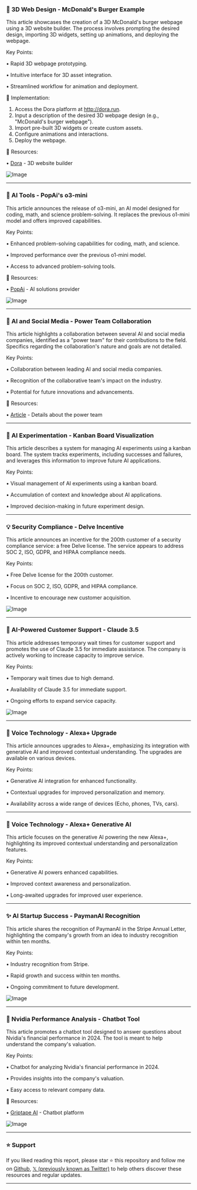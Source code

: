 ### 🚀 3D Web Design - McDonald's Burger Example

This article showcases the creation of a 3D McDonald's burger webpage using a 3D website builder.  The process involves prompting the desired design, importing 3D widgets, setting up animations, and deploying the webpage.

Key Points:

•  Rapid 3D webpage prototyping.

•  Intuitive interface for 3D asset integration.

•  Streamlined workflow for animation and deployment.


🚀 Implementation:

1. Access the Dora platform at http://dora.run.
2. Input a description of the desired 3D webpage design (e.g., "McDonald's burger webpage").
3. Import pre-built 3D widgets or create custom assets.
4. Configure animations and interactions.
5. Deploy the webpage.


🔗 Resources:

• [Dora](http://dora.run) - 3D website builder


![Image](https://pbs.twimg.com/amplify_video_thumb/1895308946799501319/img/PuraF9tr0lCwwOvi.jpg)


---

### 🤖 AI Tools - PopAi's o3-mini

This article announces the release of o3-mini, an AI model designed for coding, math, and science problem-solving.  It replaces the previous o1-mini model and offers improved capabilities.

Key Points:

• Enhanced problem-solving capabilities for coding, math, and science.

•  Improved performance over the previous o1-mini model.

•  Access to advanced problem-solving tools.


🔗 Resources:

• [PopAi](https://popai.pro) - AI solutions provider


![Image](https://pbs.twimg.com/media/Gk1pT2NXoAAjsVh?format=jpg&name=small)


---

### 🤖 AI and Social Media - Power Team Collaboration

This article highlights a collaboration between several AI and social media companies, identified as a "power team" for their contributions to the field.  Specifics regarding the collaboration's nature and goals are not detailed.

Key Points:

• Collaboration between leading AI and social media companies.

•  Recognition of the collaborative team's impact on the industry.

•  Potential for future innovations and advancements.


🔗 Resources:

• [Article](https://bit.ly/4b60MmR) - Details about the power team


---

### 🤖 AI Experimentation - Kanban Board Visualization

This article describes a system for managing AI experiments using a kanban board. The system tracks experiments, including successes and failures, and leverages this information to improve future AI applications.

Key Points:

• Visual management of AI experiments using a kanban board.

•  Accumulation of context and knowledge about AI applications.

•  Improved decision-making in future experiment design.



---

### 💡 Security Compliance - Delve Incentive

This article announces an incentive for the 200th customer of a security compliance service: a free Delve license.  The service appears to address SOC 2, ISO, GDPR, and HIPAA compliance needs.


Key Points:

•  Free Delve license for the 200th customer.

•  Focus on SOC 2, ISO, GDPR, and HIPAA compliance.

• Incentive to encourage new customer acquisition.


![Image](https://pbs.twimg.com/media/Gk15GyKW8AAo9Tm?format=png&name=small)


---

### 🤖 AI-Powered Customer Support - Claude 3.5

This article addresses temporary wait times for customer support and promotes the use of Claude 3.5 for immediate assistance. The company is actively working to increase capacity to improve service.


Key Points:

•  Temporary wait times due to high demand.

•  Availability of Claude 3.5 for immediate support.

•  Ongoing efforts to expand service capacity.


![Image](https://pbs.twimg.com/media/GkzDTpIWoAAPUBu?format=jpg&name=small)


---

### 🚀 Voice Technology - Alexa+ Upgrade

This article announces upgrades to Alexa+, emphasizing its integration with generative AI and improved contextual understanding.  The upgrades are available on various devices.


Key Points:

•  Generative AI integration for enhanced functionality.

•  Contextual upgrades for improved personalization and memory.

•  Availability across a wide range of devices (Echo, phones, TVs, cars).



---

### 🚀 Voice Technology - Alexa+ Generative AI

This article focuses on the generative AI powering the new Alexa+, highlighting its improved contextual understanding and personalization features.


Key Points:

• Generative AI powers enhanced capabilities.

•  Improved context awareness and personalization.

•  Long-awaited upgrades for improved user experience.



---

### ✨ AI Startup Success - PaymanAI Recognition

This article shares the recognition of PaymanAI in the Stripe Annual Letter, highlighting the company's growth from an idea to industry recognition within ten months.


Key Points:

•  Industry recognition from Stripe.

•  Rapid growth and success within ten months.

•  Ongoing commitment to future development.


![Image](https://pbs.twimg.com/media/Gk1LbfyWMAAZipp?format=png&name=900x900)


---

### 🤖 Nvidia Performance Analysis - Chatbot Tool

This article promotes a chatbot tool designed to answer questions about Nvidia's financial performance in 2024.  The tool is meant to help understand the company's valuation.


Key Points:

•  Chatbot for analyzing Nvidia's financial performance in 2024.

•  Provides insights into the company's valuation.

•  Easy access to relevant company data.


🔗 Resources:

• [Griptape AI](https://cloud.griptape.ai) - Chatbot platform


![Image](https://pbs.twimg.com/media/Gk1YULGaoAAgidq?format=jpg&name=small)


---

### ⭐️ Support

If you liked reading this report, please star ⭐️ this repository and follow me on [Github](https://github.com/Drix10), [𝕏 (previously known as Twitter)](https://x.com/DRIX_10_) to help others discover these resources and regular updates.

---